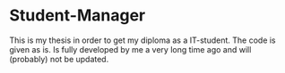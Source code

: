 # Student-Manager
This is my thesis in order to get my diploma as a IT-student.
The code is given as is. Is fully developed by me a very long time ago and will (probably) not be updated.
